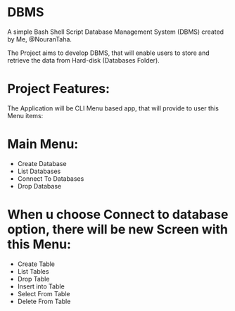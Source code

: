 # DBMS
A simple Bash Shell Script Database Management System (DBMS) created by Me, @NouranTaha.

The Project aims to develop DBMS, that will enable users to store and retrieve the data from Hard-disk (Databases Folder).

# Project Features:
The Application will be CLI Menu based app, that will provide to user this Menu items:

# Main Menu:
- Create Database
- List Databases
- Connect To Databases
- Drop Database

# When u choose Connect to database option, there will be new Screen with this Menu:
- Create Table 
- List Tables
- Drop Table
- Insert into Table
- Select From Table
- Delete From Table

